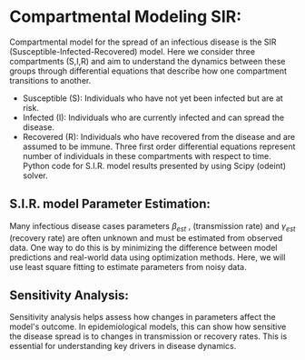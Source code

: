 # Compartmental Modeling SIR:
Compartmental model for the spread of an infectious disease is the SIR (Susceptible-Infected-Recovered) model. 
Here we consider three compartments (S,I,R) and aim to understand the dynamics between these groups through differential equations that describe how one compartment transitions to another.
 -	Susceptible (S): Individuals who have not yet been infected but are at risk.
 -  Infected (I): Individuals who are currently infected and can spread the disease.
 -  Recovered (R): Individuals who have recovered from the disease and are assumed to be immune.
Three first order differential equations represent number of individuals in these compartments with respect to time.
Python code for S.I.R. model results presented by using Scipy (odeint) solver.

## S.I.R. model Parameter Estimation:
Many infectious disease cases parameters $\beta_{est}$ , (transmission rate) and $\gamma_{est}$ (recovery rate) are often unknown and must be 
estimated from observed data. One way to do this is by minimizing the difference between model predictions and 
real-world data using optimization methods. Here, we will use least square fitting to estimate parameters from noisy data.

## Sensitivity Analysis: 
Sensitivity analysis helps assess how changes in parameters affect the model's outcome. In epidemiological models, this can show how sensitive the disease spread is 
to changes in transmission or recovery rates. This is essential for understanding key drivers in disease dynamics. 
